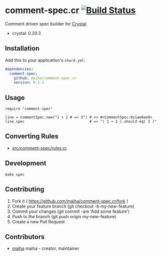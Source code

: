 # comment-spec.cr [![Build Status](https://travis-ci.org/maiha/comment-spec.cr.svg?branch=master)](https://travis-ci.org/maiha/comment-spec.cr)

Comment driven spec builder for [Crystal](http://crystal-lang.org/).

- crystal: 0.20.3

## Installation

Add this to your application's `shard.yml`:

```yaml
dependencies:
  comment-spec:
    github: maiha/comment-spec.cr
    version: 0.1.1
```

## Usage

```crystal
require "comment-spec"

line = CommentSpec.new("1 + 2 # => 3") # => #<CommentSpec:0x1ae6ee0>
line.spec                              # => "( 1 + 2 ).should eq( 3 )"
```

## Converting Rules

- [src/comment-spec/rules.cr](./src/comment-spec/rules.cr)

## Development

```shell
make spec
```

## Contributing

1. Fork it ( https://github.com/maiha/comment-spec.cr/fork )
2. Create your feature branch (git checkout -b my-new-feature)
3. Commit your changes (git commit -am 'Add some feature')
4. Push to the branch (git push origin my-new-feature)
5. Create a new Pull Request

## Contributors

- [maiha](https://github.com/maiha) maiha - creator, maintainer
